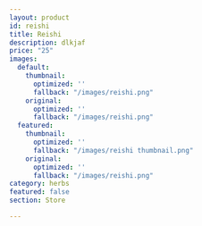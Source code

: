 ```yaml
---
layout: product
id: reishi
title: Reishi
description: dlkjaf
price: "25"
images:
  default:
    thumbnail:
      optimized: ''
      fallback: "/images/reishi.png"
    original:
      optimized: ''
      fallback: "/images/reishi.png"
  featured:
    thumbnail:
      optimized: ''
      fallback: "/images/reishi thumbnail.png"
    original:
      optimized: ''
      fallback: "/images/reishi.png"
category: herbs
featured: false
section: Store

---
```

